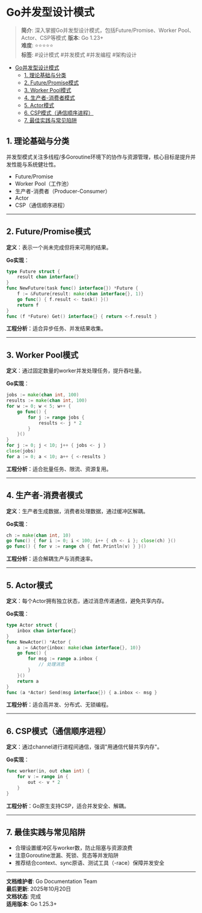 ﻿# Go并发型设计模式

> **简介**: 深入掌握Go并发型设计模式，包括Future/Promise、Worker Pool、Actor、CSP等模式
> **版本**: Go 1.23+  
> **难度**: ⭐⭐⭐⭐⭐  
> **标签**: #设计模式 #并发模式 #并发编程 #架构设计

<!-- TOC START -->
- [Go并发型设计模式](#go并发型设计模式)
  - [1. 理论基础与分类](#1-理论基础与分类)
  - [2. Future/Promise模式](#2-futurepromise模式)
  - [3. Worker Pool模式](#3-worker-pool模式)
  - [4. 生产者-消费者模式](#4-生产者-消费者模式)
  - [5. Actor模式](#5-actor模式)
  - [6. CSP模式（通信顺序进程）](#6-csp模式通信顺序进程)
  - [7. 最佳实践与常见陷阱](#7-最佳实践与常见陷阱)
<!-- TOC END -->

## 1. 理论基础与分类

并发型模式关注多线程/多Goroutine环境下的协作与资源管理，核心目标是提升并发性能与系统健壮性。

- Future/Promise
- Worker Pool（工作池）
- 生产者-消费者（Producer-Consumer）
- Actor
- CSP（通信顺序进程）

---

## 2. Future/Promise模式

**定义**：表示一个尚未完成但将来可用的结果。

**Go实现**：

```go
type Future struct {
    result chan interface{}
}
func NewFuture(task func() interface{}) *Future {
    f := &Future{result: make(chan interface{}, 1)}
    go func() { f.result <- task() }()
    return f
}
func (f *Future) Get() interface{} { return <-f.result }
```

**工程分析**：适合异步任务、并发结果收集。

---

## 3. Worker Pool模式

**定义**：通过固定数量的worker并发处理任务，提升吞吐量。

**Go实现**：

```go
jobs := make(chan int, 100)
results := make(chan int, 100)
for w := 0; w < 5; w++ {
    go func() {
        for j := range jobs {
            results <- j * 2
        }
    }()
}
for j := 0; j < 10; j++ { jobs <- j }
close(jobs)
for a := 0; a < 10; a++ { <-results }
```

**工程分析**：适合批量任务、限流、资源复用。

---

## 4. 生产者-消费者模式

**定义**：生产者生成数据，消费者处理数据，通过缓冲区解耦。

**Go实现**：

```go
ch := make(chan int, 10)
go func() { for i := 0; i < 100; i++ { ch <- i }; close(ch) }()
go func() { for v := range ch { fmt.Println(v) } }()
```

**工程分析**：适合解耦生产与消费速率。

---

## 5. Actor模式

**定义**：每个Actor拥有独立状态，通过消息传递通信，避免共享内存。

**Go实现**：

```go
type Actor struct {
    inbox chan interface{}
}
func NewActor() *Actor {
    a := &Actor{inbox: make(chan interface{}, 10)}
    go func() {
        for msg := range a.inbox {
            // 处理消息
        }
    }()
    return a
}
func (a *Actor) Send(msg interface{}) { a.inbox <- msg }
```

**工程分析**：适合高并发、分布式、无锁编程。

---

## 6. CSP模式（通信顺序进程）

**定义**：通过channel进行进程间通信，强调"用通信代替共享内存"。

**Go实现**：

```go
func worker(in, out chan int) {
    for v := range in {
        out <- v * 2
    }
}
```

**工程分析**：Go原生支持CSP，适合并发安全、解耦。

---

## 7. 最佳实践与常见陷阱

- 合理设置缓冲区与worker数，防止阻塞与资源浪费
- 注意Goroutine泄漏、死锁、竞态等并发陷阱
- 推荐结合context、sync原语、测试工具（-race）保障并发安全

---

**文档维护者**: Go Documentation Team  
**最后更新**: 2025年10月20日  
**文档状态**: 完成  
**适用版本**: Go 1.25.3+
